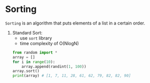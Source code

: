 # Sorting

```Sorting``` is an algorithm that puts elements of a list in a certain order. 

1. Standard Sort: 
   - use ```sort``` library
   - time complexity of O(NlogN)
   ```python 
   from random import *
   array = []
   for i in range(10):
       array.append(randint(1, 100))
   array.sort()
   print(array) # [1, 7, 11, 28, 61, 62, 79, 82, 82, 90]
    ```
